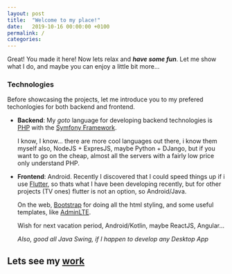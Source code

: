 ```yaml
---
layout: post
title:  "Welcome to my place!"
date:   2019-10-16 00:00:00 +0100
permalink: /
categories: 
---
```

Great! You made it here! Now lets relax and _**have some fun**_. Let me show what I do, and maybe you can enjoy a little bit more... 

### Technologies

Before showcasing the projects, let me introduce you to my prefered techonlogies for both backend and frontend.

- **Backend**: My _goto_ language for developing backend technologies is [PHP](https://www.php.net/) with the [Symfony Framework](https://symfony.com/). 

  I know, I know... there are more cool languages out there, i know them myself also, NodeJS + ExpresJS, maybe Python + DJango, but if you want to go on the cheap, almost all the servers with a fairly low price only understand PHP.

- **Frontend**: Android. Recently I discovered that I could speed things up if i use [Flutter](https://flutter.dev/), so thats what I have been developing recently, but for other projects (TV ones) flutter is not an option, so Android/Java.

  On the web, [Bootstrap](https://getbootstrap.com/) for doing all the html styling, and some useful templates, like [AdminLTE](https://adminlte.io/).

  Wish for next vacation period, Android/Kotlin, maybe ReactJS, Angular...

  _Also, good all Java Swing, if I happen to develop any Desktop App_

## Lets see my [work](/projects)